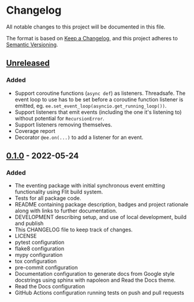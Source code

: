 # Changelog
All notable changes to this project will be documented in this file.

The format is based on [Keep a Changelog][keep-a-changelog],
and this project adheres to [Semantic Versioning][semver].

[keep-a-changelog]: https://keepachangelog.com/en/1.0.0/
[semver]: https://semver.org/spec/v2.0.0.html

## [Unreleased]
### Added
- Support coroutine functions (`async def`) as listeners. Threadsafe. The event
  loop to use has to be set before a coroutine function listener is emitted, eg.
  `ee.set_event_loop(asyncio.get_running_loop())`.
- Support listeners that emit events (including the one it's listening
  to) without potential for `RecursionError`.
- Support listeners removing themselves.
- Coverage report
- Decorator `@ee.on(...)` to add a listener for an event.

## [0.1.0] - 2022-05-24
### Added
- The eventing package with initial synchronous event emitting functionality
  using Flit build system.
- Tests for all package code.
- README containing package description, badges and project rationale along
  with links to further documentation.
- DEVELOPMENT describing setup, and use of local development, build and publish
- This CHANGELOG file to keep track of changes.
- LICENSE
- pytest configuration
- flake8 configuration
- mypy configuration
- tox configuration
- pre-commit configuration
- Documentation configuration to generate docs from Google style docstrings
  using sphinx with napoleon and Read the Docs theme.
- Read the Docs configuration
- GitHub Actions configuration running tests on push and pull requests

[Unreleased]: https://github.com/tim-timman/eventing/compare/v0.1.0...HEAD
[0.1.0]: https://github.com/tim-timman/eventing/releases/tag/v0.1.0

